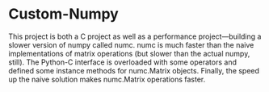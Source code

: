 # Custom-Numpy
This project is both a C project as well as a performance project—building a slower version of numpy called numc. numc is much faster than the naive implementations of matrix operations (but slower than the actual numpy, still). The Python-C interface is overloaded with some operators and defined some instance methods for numc.Matrix objects. Finally, the speed up the naive solution makes numc.Matrix operations faster.
